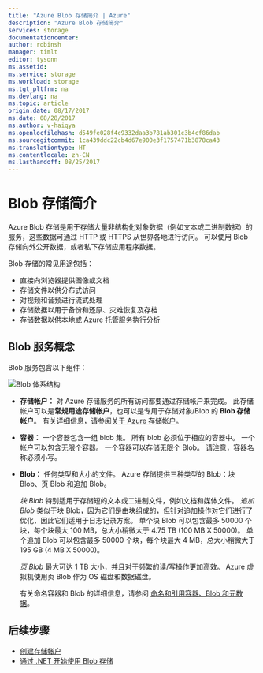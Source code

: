 ```yaml
---
title: "Azure Blob 存储简介 | Azure"
description: "Azure Blob 存储简介"
services: storage
documentationcenter: 
author: robinsh
manager: timlt
editor: tysonn
ms.assetid: 
ms.service: storage
ms.workload: storage
ms.tgt_pltfrm: na
ms.devlang: na
ms.topic: article
origin.date: 08/17/2017
ms.date: 08/28/2017
ms.author: v-haiqya
ms.openlocfilehash: d549fe028f4c9332daa3b781ab301c3b4cf86dab
ms.sourcegitcommit: 1ca439ddc22cb4d67e900e3f1757471b3878ca43
ms.translationtype: HT
ms.contentlocale: zh-CN
ms.lasthandoff: 08/25/2017
---
```

# <a name="introduction-to-blob-storage"></a>Blob 存储简介

Azure Blob 存储是用于存储大量非结构化对象数据（例如文本或二进制数据）的服务，这些数据可通过 HTTP 或 HTTPS 从世界各地进行访问。 可以使用 Blob 存储向外公开数据，或者私下存储应用程序数据。

Blob 存储的常见用途包括：

* 直接向浏览器提供图像或文档
* 存储文件以供分布式访问
* 对视频和音频进行流式处理
* 存储数据以用于备份和还原、灾难恢复及存档
* 存储数据以供本地或 Azure 托管服务执行分析

## <a name="blob-service-concepts"></a>Blob 服务概念

Blob 服务包含以下组件：

![Blob 体系结构](./media/storage-blobs-introduction/blob1.png)

* **存储帐户：** 对 Azure 存储服务的所有访问都要通过存储帐户来完成。 此存储帐户可以是**常规用途存储帐户**，也可以是专用于存储对象/Blob 的 **Blob 存储帐户**。 有关详细信息，请参阅[关于 Azure 存储帐户](../common/storage-create-storage-account.md?toc=%2fstorage%2fblobs%2ftoc.json)。

* **容器：** 一个容器包含一组 blob 集。 所有 blob 必须位于相应的容器中。 一个帐户可以包含无限个容器。 一个容器可以存储无限个 Blob。 请注意，容器名称必须小写。

* **Blob：** 任何类型和大小的文件。 Azure 存储提供三种类型的 Blob：块 Blob、页 Blob 和追加 Blob。

    *块 Blob* 特别适用于存储短的文本或二进制文件，例如文档和媒体文件。 *追加 Blob* 类似于块 Blob，因为它们是由块组成的，但针对追加操作对它们进行了优化，因此它们适用于日志记录方案。 单个块 Blob 可以包含最多 50000 个块，每个块最大 100 MB，总大小稍微大于 4.75 TB (100 MB X 50000)。 单个追加 Blob 可以包含最多 50000 个块，每个块最大 4 MB，总大小稍微大于 195 GB (4 MB X 50000)。

    *页 Blob* 最大可达 1 TB 大小，并且对于频繁的读/写操作更加高效。 Azure 虚拟机使用页 Blob 作为 OS 磁盘和数据磁盘。

    有关命名容器和 Blob 的详细信息，请参阅 [命名和引用容器、Blob 和元数据](https://docs.microsoft.com/rest/api/storageservices/Naming-and-Referencing-Containers--Blobs--and-Metadata)。

## <a name="next-steps"></a>后续步骤

* [创建存储帐户](../common/storage-create-storage-account.md?toc=%2fstorage%2fblobs%2ftoc.json)
* [通过 .NET 开始使用 Blob 存储](storage-dotnet-how-to-use-blobs.md?toc=%2fstorage%2fblobs%2ftoc.json)
<!--new file-->